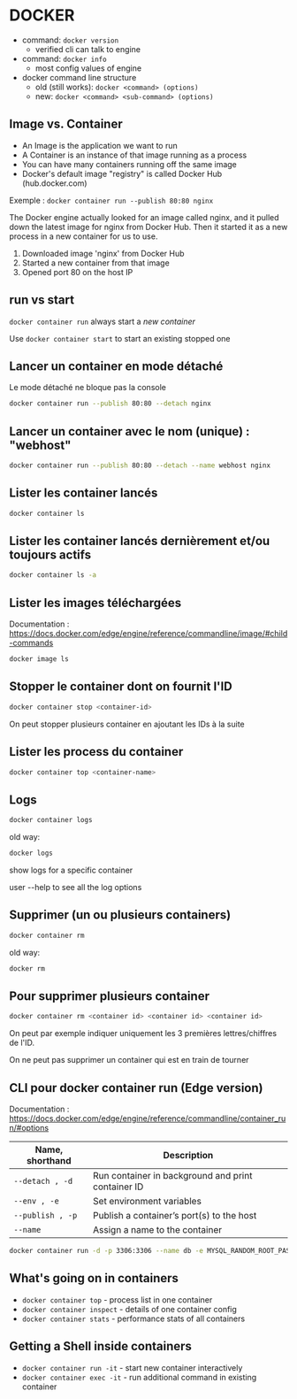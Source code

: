 DOCKER
======

- command: `docker version`
  - verified cli can talk to engine
- command: `docker info`
  - most config values of engine
- docker command line structure
  - old (still works): `docker <command> (options)`
  - new: `docker <command> <sub-command> (options)`


Image vs. Container
-------------------

- An Image is the application we want to run
- A Container is an instance of that image running as a process
- You can have many containers running off the same image
- Docker's default image "registry" is called Docker Hub (hub.docker.com)

Exemple :
`docker container run --publish 80:80 nginx`

The Docker engine actually looked for an image called nginx, and it pulled down the latest image for nginx from Docker Hub.
Then it started it as a new process in a new container for us to use.
1. Downloaded image 'nginx' from Docker Hub
2. Started a new container from that image
3. Opened port 80 on the host IP

run vs start
------------

`docker container run` always start a *new container*

Use `docker container start` to start an existing stopped one


Lancer un container en mode détaché
-----------------------------------

Le mode détaché ne bloque pas la console

```bash
docker container run --publish 80:80 --detach nginx
```

Lancer un container avec le nom (unique) : "webhost"
----------------------------------------------------

```bash
docker container run --publish 80:80 --detach --name webhost nginx
```

Lister les container lancés
---------------------------

```bash
docker container ls
```

Lister les container lancés dernièrement et/ou toujours actifs
--------------------------------------------------------------

```bash
docker container ls -a
```

Lister les images téléchargées
------------------------------

Documentation : https://docs.docker.com/edge/engine/reference/commandline/image/#child-commands

```bash
docker image ls
```

Stopper le container dont on fournit l'ID
-----------------------------------------

```bash
docker container stop <container-id>
```

On peut stopper plusieurs container en ajoutant les IDs à la suite

Lister les process du container
-------------------------------

```bash
docker container top <container-name>
```

Logs
----

```bash
docker container logs
```
old way:

```bash
docker logs
```

show logs for a specific container

user --help to see all the log options

Supprimer (un ou plusieurs containers)
--------------------------------------

```bash
docker container rm
```
old way:
```bash
docker rm
```

Pour supprimer plusieurs container
----------------------------------

```bash
docker container rm <container id> <container id> <container id>
```

On peut par exemple indiquer uniquement les 3 premières lettres/chiffres de l'ID.

On ne peut pas supprimer un container qui est en train de tourner

CLI pour docker container run (Edge version)
--------------------------------------------

Documentation :
https://docs.docker.com/edge/engine/reference/commandline/container_run/#options

| Name, shorthand  | Description                                        |
| ---------------- | -------------------------------------------------- |
| `--detach , -d`  | Run container in background and print container ID |
| `--env , -e`     | Set environment variables                          |
| `--publish , -p` | Publish a container’s port(s) to the host          |
| `--name`         | Assign a name to the container                     |

```bash
docker container run -d -p 3306:3306 --name db -e MYSQL_RANDOM_ROOT_PASSWORD=yes mysql
```

What's going on in containers
-----------------------------

- `docker container top` - process list in one container
- `docker container inspect` - details of one container config
- `docker container stats` - performance stats of all containers

Getting a Shell inside containers
---------------------------------

- `docker container run -it` - start new container interactively
- `docker container exec -it` - run additional command in existing container